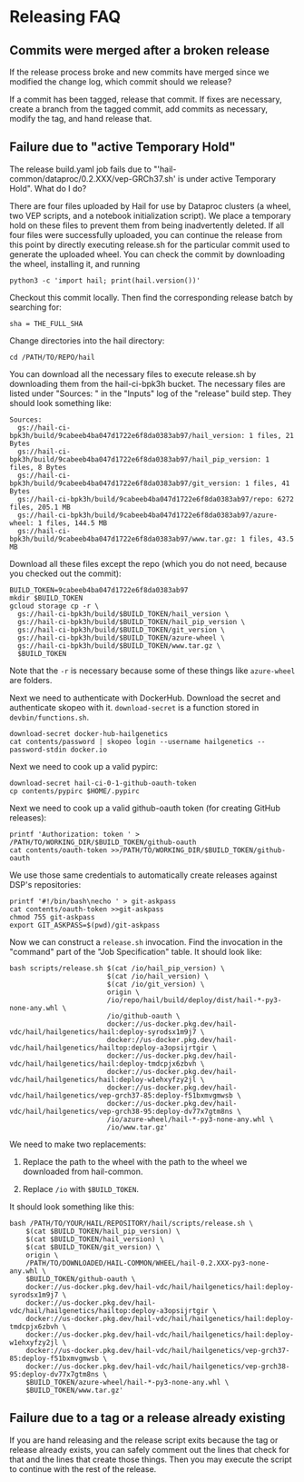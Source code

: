 # Releasing FAQ

## Commits were merged after a broken release

If the release process broke and new commits have merged since we modified the change log, which
commit should we release?

If a commit has been tagged, release that commit. If fixes are necessary, create a branch from the
tagged commit, add commits as necessary, modify the tag, and hand release that.

## Failure due to "active Temporary Hold"

The release build.yaml job fails due to "'hail-common/dataproc/0.2.XXX/vep-GRCh37.sh' is under
active Temporary Hold". What do I do?

There are four files uploaded by Hail for use by Dataproc clusters (a wheel, two VEP scripts, and a
notebook initialization script). We place a temporary hold on these files to prevent them from being
inadvertently deleted. If all four files were successfully uploaded, you can continue the release
from this point by directly executing release.sh for the particular commit used to generate the
uploaded wheel. You can check the commit by downloading the wheel, installing it, and running

    python3 -c 'import hail; print(hail.version())'

Checkout this commit locally. Then find the corresponding release batch by searching for:

    sha = THE_FULL_SHA

Change directories into the hail directory:

    cd /PATH/TO/REPO/hail

You can download all the necessary files to execute release.sh by downloading them from the
hail-ci-bpk3h bucket. The necessary files are listed under "Sources: " in the "Inputs" log of the
"release" build step. They should look something like:

    Sources:
      gs://hail-ci-bpk3h/build/9cabeeb4ba047d1722e6f8da0383ab97/hail_version: 1 files, 21 Bytes
      gs://hail-ci-bpk3h/build/9cabeeb4ba047d1722e6f8da0383ab97/hail_pip_version: 1 files, 8 Bytes
      gs://hail-ci-bpk3h/build/9cabeeb4ba047d1722e6f8da0383ab97/git_version: 1 files, 41 Bytes
      gs://hail-ci-bpk3h/build/9cabeeb4ba047d1722e6f8da0383ab97/repo: 6272 files, 205.1 MB
      gs://hail-ci-bpk3h/build/9cabeeb4ba047d1722e6f8da0383ab97/azure-wheel: 1 files, 144.5 MB
      gs://hail-ci-bpk3h/build/9cabeeb4ba047d1722e6f8da0383ab97/www.tar.gz: 1 files, 43.5 MB

Download all these files except the repo (which you do not need, because you checked out the commit):

    BUILD_TOKEN=9cabeeb4ba047d1722e6f8da0383ab97
    mkdir $BUILD_TOKEN
    gcloud storage cp -r \
      gs://hail-ci-bpk3h/build/$BUILD_TOKEN/hail_version \
      gs://hail-ci-bpk3h/build/$BUILD_TOKEN/hail_pip_version \
      gs://hail-ci-bpk3h/build/$BUILD_TOKEN/git_version \
      gs://hail-ci-bpk3h/build/$BUILD_TOKEN/azure-wheel \
      gs://hail-ci-bpk3h/build/$BUILD_TOKEN/www.tar.gz \
      $BUILD_TOKEN

Note that the `-r` is necessary because some of these things like `azure-wheel` are folders.

Next we need to authenticate with DockerHub. Download the secret and authenticate skopeo with
it. `download-secret` is a function stored in `devbin/functions.sh`.

    download-secret docker-hub-hailgenetics
    cat contents/password | skopeo login --username hailgenetics --password-stdin docker.io

Next we need to cook up a valid pypirc:

    download-secret hail-ci-0-1-github-oauth-token
    cp contents/pypirc $HOME/.pypirc

Next we need to cook up a valid github-oauth token (for creating GitHub releases):

    printf 'Authorization: token ' > /PATH/TO/WORKING_DIR/$BUILD_TOKEN/github-oauth
    cat contents/oauth-token >>/PATH/TO/WORKING_DIR/$BUILD_TOKEN/github-oauth

We use those same credentials to automatically create releases against DSP's repositories:

    printf '#!/bin/bash\necho ' > git-askpass
    cat contents/oauth-token >>git-askpass
    chmod 755 git-askpass
    export GIT_ASKPASS=$(pwd)/git-askpass

Now we can construct a `release.sh` invocation. Find the invocation in the "command" part of the
"Job Specification" table. It should look like:

    bash scripts/release.sh $(cat /io/hail_pip_version) \
                            $(cat /io/hail_version) \
                            $(cat /io/git_version) \
                            origin \
                            /io/repo/hail/build/deploy/dist/hail-*-py3-none-any.whl \
                            /io/github-oauth \
                            docker://us-docker.pkg.dev/hail-vdc/hail/hailgenetics/hail:deploy-syrodsx1m9j7 \
                            docker://us-docker.pkg.dev/hail-vdc/hail/hailgenetics/hailtop:deploy-a3opsijrtgir \
                            docker://us-docker.pkg.dev/hail-vdc/hail/hailgenetics/hail:deploy-tmdcpjx6zbvh \
                            docker://us-docker.pkg.dev/hail-vdc/hail/hailgenetics/hail:deploy-w1ehxyfzy2jl \
                            docker://us-docker.pkg.dev/hail-vdc/hail/hailgenetics/vep-grch37-85:deploy-f51bxmvgmwsb \
                            docker://us-docker.pkg.dev/hail-vdc/hail/hailgenetics/vep-grch38-95:deploy-dv77x7gtm8ns \
                            /io/azure-wheel/hail-*-py3-none-any.whl \
                            /io/www.tar.gz'

We need to make two replacements:

1. Replace the path to the wheel with the path to the wheel we downloaded from hail-common.

2. Replace `/io` with `$BUILD_TOKEN`.

It should look something like this:

    bash /PATH/TO/YOUR/HAIL/REPOSITORY/hail/scripts/release.sh \
        $(cat $BUILD_TOKEN/hail_pip_version) \
        $(cat $BUILD_TOKEN/hail_version) \
        $(cat $BUILD_TOKEN/git_version) \
        origin \
        /PATH/TO/DOWNLOADED/HAIL-COMMON/WHEEL/hail-0.2.XXX-py3-none-any.whl \
        $BUILD_TOKEN/github-oauth \
        docker://us-docker.pkg.dev/hail-vdc/hail/hailgenetics/hail:deploy-syrodsx1m9j7 \
        docker://us-docker.pkg.dev/hail-vdc/hail/hailgenetics/hailtop:deploy-a3opsijrtgir \
        docker://us-docker.pkg.dev/hail-vdc/hail/hailgenetics/hail:deploy-tmdcpjx6zbvh \
        docker://us-docker.pkg.dev/hail-vdc/hail/hailgenetics/hail:deploy-w1ehxyfzy2jl \
        docker://us-docker.pkg.dev/hail-vdc/hail/hailgenetics/vep-grch37-85:deploy-f51bxmvgmwsb \
        docker://us-docker.pkg.dev/hail-vdc/hail/hailgenetics/vep-grch38-95:deploy-dv77x7gtm8ns \
        $BUILD_TOKEN/azure-wheel/hail-*-py3-none-any.whl \
        $BUILD_TOKEN/www.tar.gz'

## Failure due to a tag or a release already existing

If you are hand releasing and the release script exits because the tag or release already exists,
you can safely comment out the lines that check for that and the lines that create those
things. Then you may execute the script to continue with the rest of the release.
